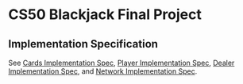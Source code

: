 # CS50 Blackjack Final Project
## Implementation Specification

See [Cards Implementation Spec](cards/IMPLEMENTATION.md), [Player Implementation Spec](player/IMPLEMENTATION.md), [Dealer Implementation Spec](dealer/IMPLEMENTATION.md), and [Network Implementation Spec](network/README.md).
